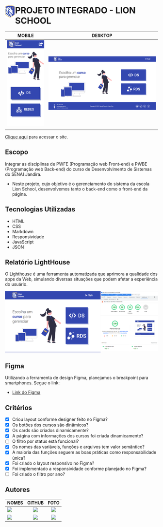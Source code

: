 <div> 
<img  src="./Front-End/img/logo-image.png" align="left" width="33" align="center"/>
<h1><strong>PROJETO INTEGRADO - LION SCHOOL</strong></h1>
</div>

|      MOBILE         |          DESKTOP       |
|:-------------------:|:-----------------------:
|![](./Front-End/img/screenshot-mobile.png)|![](./Front-End/img/screenshot-desktop.png)|
|                     |                        |

[Clique aqui]() para acessar o site. 

## **Escopo**

Integrar as disciplinas de PWFE (Programação web Front-end) e PWBE (Programação web Back-end) do curso de Desenvolvimento de Sistemas do SENAI Jandira.

- Neste projeto, cujo objetivo é o gerenciamento do sistema da escola Lion School, desenvolvemos tanto o back-end como o front-end da página.

## **Tecnologias Utilizadas**

- HTML
- CSS
- Markdown
- Responsividade
- JavaScript
- JSON

## **Relatório LightHouse**
O Lighthouse é uma ferramenta automatizada que aprimora a qualidade dos apps da Web, simulando diversas situações que podem afetar a experiência do usuário.

![](./Front-End/img/screenshot-lighthouse.png)

## **Figma**
Utilizando a ferramenta de design Figma, planejamos o breakpoint para smartphones. 
Segue o link: 

- [Link do Figma](https://www.figma.com/file/zecahYY0iLXROChUJgE7iI/PROJETO-INTEGRADO---LION-SCHOOL?node-id=0-1&t=3UjtougSLWNMPcEP-0)

## **Critérios** 
- [x] Criou layout conforme designer feito no Figma?
- [x] Os botões dos cursos são dinâmicos?
- [x] Os cards são criados dinamicamente?
- [x] A página com informações dos cursos foi criada dinamicamente?
- [ ] O filtro por status está funcional?
- [x] Os nomes das variáveis, funções e arquivos tem valor semântico?
- [x] A maioria das funções seguem as boas práticas como responsabilidade única?
- [x] Foi criado o layout responsivo no Figma?
- [x] Foi implementado a responsividade conforme planejado no Figma?
- [ ] Foi criado o filtro por ano?

## **Autores**

| NOMES                                                                                                                                                                                      |                                                     GITHUB                                                      |                                       FOTO                                       |
| :----------------------------------------------------------------------------------------------------------------------------------------------------------------------------------------- | :-------------------------------------------------------------------------------------------------------------: | :------------------------------------------------------------------------------: |
| <a href="https://github.com/camilapinh3iro"><img src="https://img.shields.io/badge/DESENVOLVEDORA-CAMILA%20PINHEIRO-informational?style=for-the-badge&logo=appveyorlabelColor=222222"></a> |   <a href="https://github.com/camilapinh3iro"><img src="https://skillicons.dev/icons?i=github&theme="/></a>   | <img src="https://avatars.githubusercontent.com/u/110388965?v=4" height="50"></a> |
| <a href="https://github.com/believeItalo"><img src="https://img.shields.io/badge/DESENVOLVEDOR-ÍTALO%20REIS-informational?style=for-the-badge&logo=appveyorlabelColor=FF00FF"></a> | <a href="https://github.com/believeItalo"><img src="https://skillicons.dev/icons?i=github&theme=dark"/></a> | <img src="https://avatars.githubusercontent.com/u/93750672?v=4" height="50"></a> |

